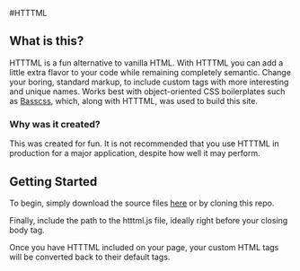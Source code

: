 #HTTTML

## What is this?

HTTTML is a fun alternative to vanilla HTML. With HTTTML you can add a little extra flavor to your code while remaining completely semantic. Change your boring, standard markup, to include custom tags with more interesting and unique names. Works best with object-oriented CSS boilerplates such as [Basscss](http://basscss.com), which, along with HTTTML, was used to build this site.

### Why was it created?

This was created for fun. It is not recommended that you use HTTTML in production for a major application, despite how well it may perform.

## Getting Started

To begin, simply download the source files [here](http://#.com) or by cloning this repo.

Finally, include the path to the htttml.js file, ideally right before your closing body tag.

Once you have HTTTML included on your page, your custom HTML tags will be converted back to their default tags.